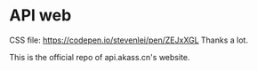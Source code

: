 # API web

CSS file: https://codepen.io/stevenlei/pen/ZEJxXGL
Thanks a lot.

This is the official repo of api.akass.cn's website.
